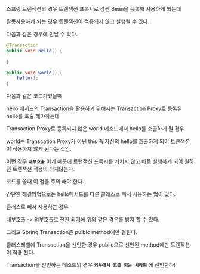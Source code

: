 스프링 트랜잭션의 경우 트랜잭션 프록시로 감싼 Bean을 등록해 사용하게 되는데

잘못사용하게 되는 경우 트랜잭션이 적용되지 않고 실행될 수 있다.

다음과 같은 경우에 만날 수 있다.

```java
@Transaction
public void hello() {
	
}

public void world() {
	hello();
}
```

다음과 같은 코드가있을때 

hello 메서드의 Transaction을 활용하기 위해서는 Transaction Proxy로 등록된 hello를 호출 해야하는데

Transaction Proxy로 등록되지 않은 world 메소드에서 hello를 호출하게 될 경우

world는 Transcation Proxy가 아닌 this 즉 자신의 hello를 호출하게 되어 트랜잭션이 적용하지 않게 된다는 것임.

이런 경우 **`내부호출`** 이기 때문에 트랜잭션 프록시를 거치지 않고 바로 실행하게 되어 원하던 트랜잭션 적용이 되지않는다.

코드를 쓸때 이 점을 주의 해야 한다.

간단한 해결방법으로는 hello메서드를 다른 클래스로 빼서 사용하는 법이 있다.

클래스로 빼서 사용하는 경우

내부호출 -> 외부호출로 전환 되기에 위와 같은 경우를 방지 할 수 있다.

그리고 Spring Transaction은 pulbic method에만 걸린다.

클래스레벨에 Transaction을 선언한 경우 public으로 선언된 method에만 트랜잭션이 적용 된다.

Transaction을 선언하는 메소드의 경우 **`외부에서 호출 되는 시작점`** 에 선언한다!